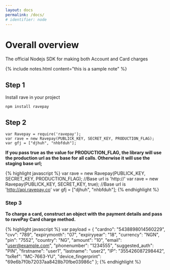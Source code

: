 ```yaml
---
layout: docs
permalink: /docs/
# identifier: node
---
```


Overall overview
==================
The official Nodejs SDK for making both Account and Card charges

{% include notes.html content="this is a sample note" %}


Step 1
------
Install rave in your project



```
npm install ravepay
```

Step 2
------

```
var Ravepay = require('ravepay');
var rave = new Ravepay(PUBLICK_KEY, SECRET_KEY, PRODUCTION_FLAG);
var gfj = ["djhuh", "nhbfduh"];
```

**If you pass true as the value for PRODUCTION_FLAG, the library will use the production url
as the base for all calls. Otherwise it will use the staging base url;**


{% highlight javascript %}
var rave = new Ravepay(PUBLICK_KEY, SECRET_KEY, PRODUCTION_FLAG); //Base url is 'http://'
var rave = new Ravepay(PUBLICK_KEY, SECRET_KEY, true); //Base url is 'http://api.ravepay.co'
var gfj = ["djhuh", "nhbfduh"];
{% endhighlight %}



### Step 3
**To charge a card, construct an object with the payment details and pass to
ravePay Card charge method.**

{% highlight javascript %}
var payload = {
            "cardno": "5438898014560229",
            "cvv": "789",
            "expirymonth": "07",
            "expiryyear": "18",
            "currency": "NGN",
            "pin": "7552",
            "country": "NG",
            "amount": "10",
            "email": "user@example.com",
            "phonenumber": "1234555",
            "suggested_auth": "PIN",
            "firstname": "user1",
            "lastname": "user2",
            "IP": "355426087298442",
            "txRef": "MC-7663-YU",
            "device_fingerprint": "69e6b7f0b72037aa8428b70fbe03986c"
};
{% endhighlight %}
